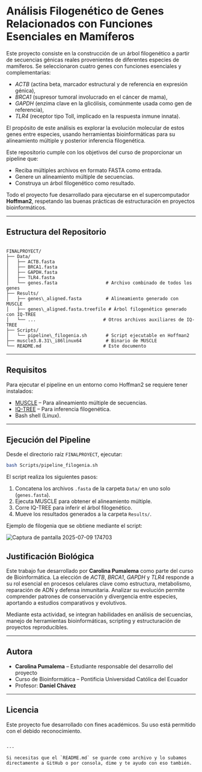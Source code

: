 # Análisis Filogenético de Genes Relacionados con Funciones Esenciales en Mamíferos

Este proyecto consiste en la construcción de un árbol filogenético a partir de secuencias génicas reales provenientes de diferentes especies de mamíferos. Se seleccionaron cuatro genes con funciones esenciales y complementarias:  
- *ACTB* (actina beta, marcador estructural y de referencia en expresión génica),  
- *BRCA1* (supresor tumoral involucrado en el cáncer de mama),  
- *GAPDH* (enzima clave en la glicólisis, comúnmente usada como gen de referencia),  
- *TLR4* (receptor tipo Toll, implicado en la respuesta inmune innata).  

El propósito de este análisis es explorar la evolución molecular de estos genes entre especies, usando herramientas bioinformáticas para su alineamiento múltiple y posterior inferencia filogenética.

Este repositorio cumple con los objetivos del curso de proporcionar un pipeline que:
- Reciba múltiples archivos en formato FASTA como entrada.
- Genere un alineamiento múltiple de secuencias.
- Construya un árbol filogenético como resultado.

Todo el proyecto fue desarrollado para ejecutarse en el supercomputador **Hoffman2**, respetando las buenas prácticas de estructuración en proyectos bioinformáticos.

---

## Estructura del Repositorio

```

FINALPROYECT/
├── Data/
│   ├── ACTB.fasta
│   ├── BRCA1.fasta
│   ├── GAPDH.fasta
│   ├── TLR4.fasta
│   └── genes.fasta                  # Archivo combinado de todos los genes
├── Results/
│   ├── genes\_aligned.fasta         # Alineamiento generado con MUSCLE
│   ├── genes\_aligned.fasta.treefile # Árbol filogenético generado con IQ-TREE
│   └── ...                         # Otros archivos auxiliares de IQ-TREE
├── Scripts/
│   └── pipeline\_filogenia.sh       # Script ejecutable en Hoffman2
├── muscle3.8.31\_i86linux64         # Binario de MUSCLE
└── README.md                       # Este documento

````

---

## Requisitos

Para ejecutar el pipeline en un entorno como Hoffman2 se requiere tener instalados:

- [MUSCLE](https://www.drive5.com/muscle/) – Para alineamiento múltiple de secuencias.
- [IQ-TREE](http://www.iqtree.org/) – Para inferencia filogenética.
- Bash shell (Linux).

---

## Ejecución del Pipeline

Desde el directorio raíz `FINALPROYECT`, ejecutar:

```bash
bash Scripts/pipeline_filogenia.sh
````

El script realiza los siguientes pasos:

1. Concatena los archivos `.fasta` de la carpeta `Data/` en uno solo (`genes.fasta`).
2. Ejecuta MUSCLE para obtener el alineamiento múltiple.
3. Corre IQ-TREE para inferir el árbol filogenético.
4. Mueve los resultados generados a la carpeta `Results/`.

Ejemplo de filogenia que se obtiene mediante el script:

![Captura de pantalla 2025-07-09 174703](https://github.com/user-attachments/assets/59907f67-452c-47a0-ab43-a4cc00a7fdf6)

## Justificación Biológica

Este trabajo fue desarrollado por **Carolina Pumalema** como parte del curso de Bioinformática. La elección de *ACTB*, *BRCA1*, *GAPDH* y *TLR4* responde a su rol esencial en procesos celulares clave como estructura, metabolismo, reparación de ADN y defensa inmunitaria. Analizar su evolución permite comprender patrones de conservación y divergencia entre especies, aportando a estudios comparativos y evolutivos.

Mediante esta actividad, se integran habilidades en análisis de secuencias, manejo de herramientas bioinformáticas, scripting y estructuración de proyectos reproducibles.

---

## Autora

* **Carolina Pumalema** – Estudiante responsable del desarrollo del proyecto
* Curso de Bioinformática – Pontificia Universidad Católica del Ecuador
* Profesor: **Daniel Chávez**

---

## Licencia

Este proyecto fue desarrollado con fines académicos. Su uso está permitido con el debido reconocimiento.

```

--- 

Si necesitas que el `README.md` se guarde como archivo y lo subamos directamente a GitHub o por consola, dime y te ayudo con eso también.
```



